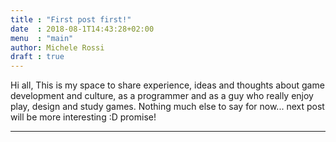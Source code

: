 ```yaml
---
title : "First post first!"
date  : 2018-08-1T14:43:28+02:00
menu  : "main"
author: Michele Rossi
draft : true
---
```


Hi all,
This is my space to share experience, ideas and thoughts about game development and culture, as a programmer and as a guy who really enjoy play, design and study games.
Nothing much else to say for now... next post will be more interesting :D promise!

------


